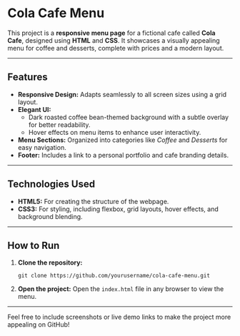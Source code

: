 <h1>Cola Cafe Menu</h1>
<p>
    This project is a <strong>responsive menu page</strong> for a fictional cafe called 
    <strong>Cola Cafe</strong>, designed using <strong>HTML</strong> and <strong>CSS</strong>. 
    It showcases a visually appealing menu for coffee and desserts, complete with prices and a modern layout.
  </p>
<hr>

  <h2>Features</h2>
  <ul>
    <li><strong>Responsive Design:</strong> Adapts seamlessly to all screen sizes using a grid layout.</li>
    <li>
      <strong>Elegant UI:</strong>
      <ul>
        <li>Dark roasted coffee bean-themed background with a subtle overlay for better readability.</li>
        <li>Hover effects on menu items to enhance user interactivity.</li>
      </ul>
    </li>
    <li><strong>Menu Sections:</strong> Organized into categories like <em>Coffee</em> and <em>Desserts</em> for easy navigation.</li>
    <li><strong>Footer:</strong> Includes a link to a personal portfolio and cafe branding details.</li>
  </ul>

  <hr>

  <h2>Technologies Used</h2>
  <ul>
    <li><strong>HTML5:</strong> For creating the structure of the webpage.</li>
    <li><strong>CSS3:</strong> For styling, including flexbox, grid layouts, hover effects, and background blending.</li>
  </ul>

  <hr>

  <h2>How to Run</h2>
  <ol>
    <li>
      <strong>Clone the repository:</strong>
      <pre><code>git clone https://github.com/yourusername/cola-cafe-menu.git</code></pre>
    </li>
    <li>
      <strong>Open the project:</strong> Open the <code>index.html</code> file in any browser to view the menu.
    </li>
  </ol>

  <hr>

  <footer>
    <p>Feel free to include screenshots or live demo links to make the project more appealing on GitHub!</p>
  </footer>
